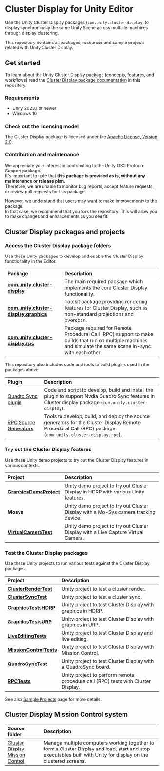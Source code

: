 # Cluster Display for Unity Editor

Use the Unity Cluster Display packages (`com.unity.cluster-display`) to display synchronously the same Unity Scene across multiple machines through display clustering.

This repository contains all packages, resources and sample projects related with Unity Cluster Display.

## Get started

To learn about the Unity Cluster Display package (concepts, features, and workflows) read the [Cluster Display package documentation](source/com.unity.cluster-display/Documentation~/index.md) in this repository.  

### Requirements

* Unity 2023.1 or newer
* Windows 10

### Check out the licensing model

The Cluster Display package is licensed under the [Apache License, Version 2.0](LICENSE.md).

### Contribution and maintenance

We appreciate your interest in contributing to the Unity OSC Protocol Support package.  
It's important to note that **this package is provided as is, without any maintenance or release plan.**  
Therefore, we are unable to monitor bug reports, accept feature requests, or review pull requests for this package.

However, we understand that users may want to make improvements to the package.  
In that case, we recommend that you fork the repository. This will allow you to make changes and enhancements as you see fit.

## Cluster Display packages and projects

### Access the Cluster Display package folders

Use these Unity packages to develop and enable the Cluster Display functionality in the Editor.

| Package | Description |
|:---|:---|
| **[com.unity.cluster-display](source/com.unity.cluster-display)** | The main required package which implements the core Cluster Display functionality. |
| **[com.unity.cluster-display.graphics](source/com.unity.cluster-display.graphics)** | Toolkit package providing rendering features for Cluster Display, such as non-standard projections and overscan. |
| **[com.unity.cluster-display.rpc](source/com.unity.cluster-display.rpc)** | Package required for Remote Procedural Call (RPC) support to make builds that run on multiple machines and simulate the same scene in-sync with each other. |

This repository also includes code and tools to build plugins used in the packages above.

| Plugin | Description |
|:---|:---|
| [Quadro Sync plugin](GfxPluginQuadroSync) | Code and script to develop, build and install the plugin to support Nvdia Quadro Sync features in Cluster display package (`com.unity.cluster-display`). |
| [RPC Source Generators](SourceGenerators) | Tools to develop, build, and deploy the source generators for the Cluster Display Remote Procedural Call (RPC) package (`com.unity.cluster-display.rpc`). |

### Try out the Cluster Display features

Use these Unity demo projects to try out the Cluster Display features in various contexts.

| Project | Description |
|:---|:---|
| **[GraphicsDemoProject](TestProjects/GraphicsDemoProject)** | Unity demo project to try out Cluster Display in HDRP with various Unity features. |
| **[Mosys](TestProjects/Mosys)** | Unity demo project to try out Cluster Display with a Mo-Sys camera tracking device. |
| **[VirtualCameraTest](TestProjects/VirtualCameraTest)** | Unity demo project to try out Cluster Display with a Live Capture Virtual Camera. |

### Test the Cluster Display packages

Use these Unity projects to run various tests against the Cluster Display packages.

| Project | Description |
|:---|:---|
| **[ClusterRenderTest](TestProjects/ClusterRenderTest)** | Unity project to test a cluster render. |
| **[ClusterSyncTest](TestProjects/ClusterSyncTests)** | Unity project to test a cluster sync. |
| **[GraphicsTestsHDRP](TestProjects/GraphicsTestsHDRP)** | Unity project to test Cluster Display with graphics in HDRP. |
| **[GraphicsTestsURP](TestProjects/GraphicsTestsURP)** | Unity project to test Cluster Display with graphics in URP. |
| **[LiveEditingTests](TestProjects/LiveEditingTests)** | Unity project to test Cluster Display and live editing. |
| **[MissionControlTests](TestProjects/MissionControlTests)** | Unity project to test Cluster Display with Mission Control. |
| **[QuadroSyncTest](TestProjects/QuadroSyncTest)** | Unity project to test Cluster Display with a QuadroSync board. |
| **[RPCTests](TestProjects/RPCTests)** | Unity project to perform remote procedure call (RPC) tests with Cluster Display. |

See also [Sample Projects](source/com.unity.cluster-display/Documentation~/sample-projects.md) page for more details.

## Cluster Display Mission Control system

| Source folder | Description |
|:---|:---|
| [Cluster Display Mission Control](MissionControlSystem) | Manage multiple computers working together to form a Cluster Display and load, start and stop executables built with Unity for display on the clustered screens. |
